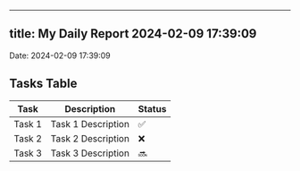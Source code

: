 
---
title: My Daily Report 2024-02-09 17:39:09
---

Date: 2024-02-09 17:39:09

## Tasks Table

| Task | Description | Status |
|------|-------------|--------|
| Task 1 | Task 1 Description | ✅ |
| Task 2 | Task 2 Description | ❌ |
| Task 3 | Task 3 Description | 🔜 |
